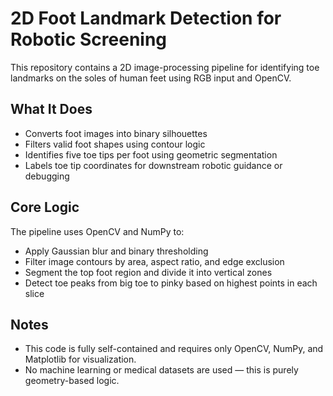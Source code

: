 # 2D Foot Landmark Detection for Robotic Screening

This repository contains a 2D image-processing pipeline for identifying toe landmarks on the soles of human feet using RGB input and OpenCV.

## What It Does

- Converts foot images into binary silhouettes
- Filters valid foot shapes using contour logic
- Identifies five toe tips per foot using geometric segmentation
- Labels toe tip coordinates for downstream robotic guidance or debugging

## Core Logic

The pipeline uses OpenCV and NumPy to:

- Apply Gaussian blur and binary thresholding  
- Filter image contours by area, aspect ratio, and edge exclusion  
- Segment the top foot region and divide it into vertical zones  
- Detect toe peaks from big toe to pinky based on highest points in each slice

## Notes

- This code is fully self-contained and requires only OpenCV, NumPy, and Matplotlib for visualization.
- No machine learning or medical datasets are used — this is purely geometry-based logic.
